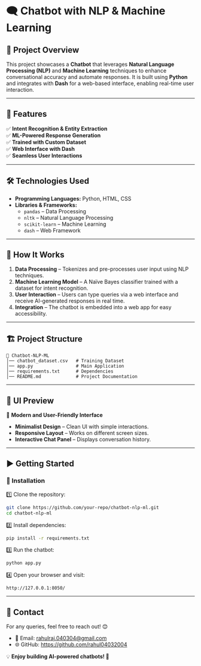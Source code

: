 # 🗨️ Chatbot with NLP & Machine Learning

## 🌟 Project Overview
This project showcases a **Chatbot** that leverages **Natural Language Processing (NLP)** and **Machine Learning** techniques to enhance conversational accuracy and automate responses. It is built using **Python** and integrates with **Dash** for a web-based interface, enabling real-time user interaction.

---
## 🚀 Features
✅ **Intent Recognition & Entity Extraction**  
✅ **ML-Powered Response Generation**  
✅ **Trained with Custom Dataset**  
✅ **Web Interface with Dash**  
✅ **Seamless User Interactions**  

---
## 🛠️ Technologies Used
- **Programming Languages:** Python, HTML, CSS  
- **Libraries & Frameworks:**
  - `pandas` – Data Processing
  - `nltk` – Natural Language Processing
  - `scikit-learn` – Machine Learning
  - `dash` – Web Framework

---
## 🎯 How It Works
1. **Data Processing** – Tokenizes and pre-processes user input using NLP techniques.
2. **Machine Learning Model** – A Naïve Bayes classifier trained with a dataset for intent recognition.
3. **User Interaction** – Users can type queries via a web interface and receive AI-generated responses in real time.
4. **Integration** – The chatbot is embedded into a web app for easy accessibility.

---
## 🏗️ Project Structure
```
📂 Chatbot-NLP-ML
│── chatbot_dataset.csv   # Training Dataset
│── app.py                # Main Application
│── requirements.txt      # Dependencies
│── README.md             # Project Documentation
```

---
## 📸 UI Preview
🎨 **Modern and User-Friendly Interface**
- **Minimalist Design** – Clean UI with simple interactions.
- **Responsive Layout** – Works on different screen sizes.
- **Interactive Chat Panel** – Displays conversation history.

---
## ▶️ Getting Started
### 🔧 Installation
1️⃣ Clone the repository:  
```bash
git clone https://github.com/your-repo/chatbot-nlp-ml.git
cd chatbot-nlp-ml
```
2️⃣ Install dependencies:  
```bash
pip install -r requirements.txt
```
3️⃣ Run the chatbot:  
```bash
python app.py
```
4️⃣ Open your browser and visit:  
```
http://127.0.0.1:8050/
```

---
## 📩 Contact
For any queries, feel free to reach out! 😊
- 📧 Email: rahulraj.040304@gmail.com
- 🌐 GitHub: https://github.com/rahul04032004

💡 **Enjoy building AI-powered chatbots! 🚀**

